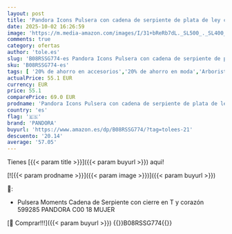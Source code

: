 ```yaml
---
layout: post
title: 'Pandora Icons Pulsera con cadena de serpiente de plata de ley con cierre de barra en T y corazón  18'
date: 2025-10-02 16:26:59
image: 'https://m.media-amazon.com/images/I/31+bReRb7dL._SL500_._SL400_.jpg'
comments: true
category: ofertas
author: 'tole.es'
slug: 'B08RSSG774-es Pandora Icons Pulsera con cadena de serpiente de plata de...'
sku: 'B08RSSG774-es'
tags: [ '20% de ahorro en accesorios','20% de ahorro en moda','Arborist Merchandising Root','Joyería para mujer','Joyería: -10% adicional en una selección de Moda','Moda','Moda Mujer','Prime Student -10% adicional en una selección de Moda','Pulseras para mujer','Self Service','Special Features Stores','c8538d25-3af9-48d3-aeff-5f3ce5572a36_0','c8538d25-3af9-48d3-aeff-5f3ce5572a36_4801','c8538d25-3af9-48d3-aeff-5f3ce5572a36_8301','de','ley','pandora','plata','🇪🇸', ]
actualPrice: 55.1 EUR
currency: EUR
price: 55.1
comparePrice: 69.0 EUR
prodname: 'Pandora Icons Pulsera con cadena de serpiente de plata de ley con cierre de barra en T y corazón  18'
country: 'es'
flag: '🇪🇸'
brand: 'PANDORA'
buyurl: 'https://www.amazon.es/dp/B08RSSG774/?tag=tolees-21'
descuento: '20.14'
average: '57.05'
---
```


Tienes [{{< param title >}}]({{< param buyurl >}}) aqui!

[![{{< param prodname >}}]({{< param image >}})]({{< param buyurl >}})

🔎:

- Pulsera Moments Cadena de Serpiente con cierre en T y corazón 599285 PANDORA C00 18 MUJER

[🛒 Comprar!!!]({{< param buyurl >}})
{{<world>}}B08RSSG774{{</world>}}
